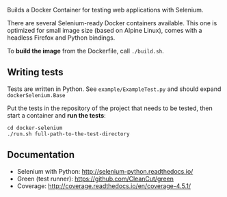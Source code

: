 Builds a Docker Container for testing web applications with Selenium.

There are several Selenium-ready Docker containers available. This one is optimized for small image size (based on Alpine Linux), comes with a headless Firefox and Python bindings. 

To **build the image** from the Dockerfile, call ```./build.sh```.

## Writing tests
Tests are written in Python. See ```example/ExampleTest.py``` and should expand ```dockerSelenium.Base```

Put the tests in the repository of the project that needs to be tested, then start a container and **run the tests**:
```
cd docker-selenium
./run.sh full-path-to-the-test-directory
```

## Documentation
* Selenium with Python: http://selenium-python.readthedocs.io/
* Green (test runner): https://github.com/CleanCut/green
* Coverage: http://coverage.readthedocs.io/en/coverage-4.5.1/